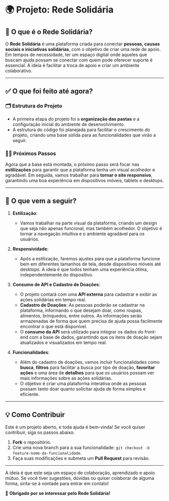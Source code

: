 # 🌍 **Projeto: Rede Solidária**

## 📝 **O que é o Rede Solidária?**
O **Rede Solidária** é uma plataforma criada para conectar **pessoas, causas sociais e iniciativas solidárias**, com o objetivo de criar uma rede de apoio. Em tempos de necessidade, ter um espaço digital onde aqueles que buscam ajuda possam se conectar com quem pode oferecer suporte é essencial. A ideia é facilitar a troca de apoio e criar um ambiente colaborativo.

---

## ✅ **O que foi feito até agora?**

### 🗂️ **Estrutura do Projeto**
- A primeira etapa do projeto foi a **organização das pastas** e a configuração inicial do ambiente de desenvolvimento.
- A estrutura do código foi planejada para facilitar o crescimento do projeto, criando uma base sólida para as funcionalidades que virão a seguir.

### 🧑‍💻 **Próximos Passos**
Agora que a base está montada, o próximo passo será focar nas **estilizações** para garantir que a plataforma tenha um visual acolhedor e agradável. Em seguida, vamos trabalhar para **tornar o site responsivo**, garantindo uma boa experiência em dispositivos móveis, tablets e desktops.

---

## 🚀 **O que vem a seguir?**

1. **Estilização**:
   - Vamos trabalhar na parte visual da plataforma, criando um design que seja não apenas funcional, mas também acolhedor. O objetivo é tornar a navegação intuitiva e o ambiente agradável para os usuários.
   
2. **Responsividade**:
   - Após a estilização, faremos ajustes para que a plataforma funcione bem em diferentes tamanhos de tela, desde dispositivos móveis até desktops. A ideia é que todos tenham uma experiência ótima, independentemente do dispositivo.

3. **Consumo de API e Cadastro de Doações**:
   - O projeto contará com uma **API externa** para cadastrar e exibir as ações solidárias em tempo real.
   - **Cadastro de Doações**: As pessoas poderão se cadastrar na plataforma, informando o que desejam doar, como roupas, alimentos, brinquedos, entre outros. As informações serão armazenadas de forma que quem precisa de ajuda possa facilmente encontrar o que está disponível.
   - O **consumo da API** será utilizado para integrar os dados do front-end com a base de dados, garantindo que os itens de doação sejam atualizados e visualizados em tempo real.

4. **Funcionalidades**:
   - Além do cadastro de doações, vamos incluir funcionalidades como **busca**, **filtros** para facilitar a busca por tipo de doação, **favoritar ações** e uma área de **detalhes** para que os usuários possam ver mais informações sobre as ações solidárias.
   - O objetivo é criar uma plataforma interativa onde as pessoas possam tanto doar quanto solicitar ajuda de forma simples e eficiente.

---

## 💡 **Como Contribuir**

Este é um projeto aberto, e toda ajuda é bem-vinda! Se você quiser contribuir, siga os passos abaixo:

1. **Fork** o repositório.
2. Crie uma nova branch para a sua funcionalidade: `git checkout -b feature-nome-da-funcionalidade`.
3. Faça suas modificações e submeta um **Pull Request** para revisão.

---

A ideia é que este seja um espaço de colaboração, aprendizado e apoio mútuo. Se você tiver sugestões, dúvidas ou quiser colaborar de alguma forma, sinta-se à vontade para entrar em contato!

🙏 **Obrigado por se interessar pelo Rede Solidária!**
